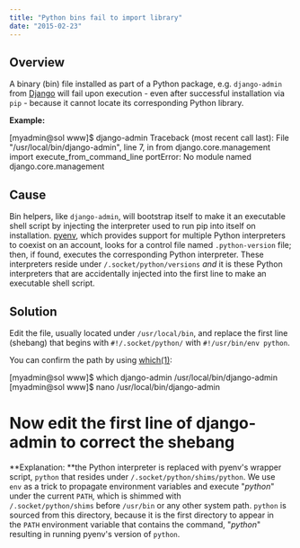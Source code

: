 ```yaml
---
title: "Python bins fail to import library"
date: "2015-02-23"
---
```


## Overview

A binary (bin) file installed as part of a Python package, e.g. `django-admin` from [Django](https://kb.apnscp.com/python/django-quickstart/) will fail upon execution - even after successful installation via `pip` - because it cannot locate its corresponding Python library.

**Example:**

\[myadmin@sol www\]$ django-admin
Traceback (most recent call last):
 File "/usr/local/bin/django-admin", line 7, in <module>
 from django.core.management import execute\_from\_command\_line
 portError: No module named django.core.management

## Cause

Bin helpers, like `django-admin`, will bootstrap itself to make it an executable shell script by injecting the interpreter used to run pip into itself on installation. [pyenv](https://kb.apnscp.com/python/changing-python-versions/), which provides support for multiple Python interpreters to coexist on an account, looks for a control file named `.python-version` file; then, if found, executes the corresponding Python interpreter. These interpreters reside under `/.socket/python/versions` _and_ it is these Python interpreters that are accidentally injected into the first line to make an executable shell script.

## Solution

Edit the file, usually located under `/usr/local/bin`, and replace the first line (shebang) that begins with `#!/.socket/python/` with `#!/usr/bin/env python`.

You can confirm the path by using [which(1)](http://apnscp.com/linux-man/man1/which.1.html):

\[myadmin@sol www\]$ which django-admin
/usr/local/bin/django-admin
\[myadmin@sol www\]$ nano /usr/local/bin/django-admin
# Now edit the first line of django-admin to correct the shebang

**Explanation: **the Python interpreter is replaced with pyenv's wrapper script, `python` that resides under `/.socket/python/shims/python`. We use `env` as a trick to propagate environment variables and execute "_python_" under the current `PATH`, which is shimmed with `/.socket/python/shims` before `/usr/bin` or any other system path. `python` is sourced from this directory, because it is the first directory to appear in the `PATH` environment variable that contains the command, "_python_" resulting in running pyenv's version of `python`.
